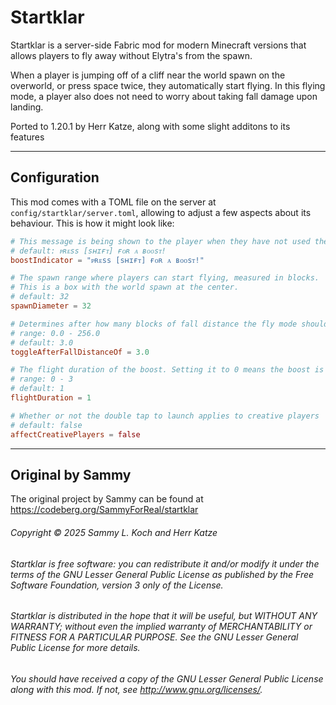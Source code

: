 # Startklar

Startklar is a server-side Fabric mod for modern Minecraft versions that allows players to fly away without Elytra's
from the spawn.

When a player is jumping off of a cliff near the world spawn on the overworld, or press space twice, they automatically start flying. In this
flying mode, a player also does not need to worry about taking fall damage upon landing.

Ported to 1.20.1 by Herr Katze, along with some slight additons to its features

***

## Configuration

This mod comes with a TOML file on the server at `config/startklar/server.toml`, allowing to adjust a few aspects about
its behaviour. This is how it might look like:

```toml
# This message is being shown to the player when they have not used their boost yet midair.
# default: ᴘʀᴇss [sʜɪғᴛ] ғᴏʀ ᴀ ʙᴏᴏsᴛ!
boostIndicator = "ᴘʀᴇss [sʜɪғᴛ] ғᴏʀ ᴀ ʙᴏᴏsᴛ!"

# The spawn range where players can start flying, measured in blocks.
# This is a box with the world spawn at the center.
# default: 32
spawnDiameter = 32

# Determines after how many blocks of fall distance the fly mode should be auto-toggled.
# range: 0.0 - 256.0
# default: 3.0
toggleAfterFallDistanceOf = 3.0

# The flight duration of the boost. Setting it to 0 means the boost is disabled.
# range: 0 - 3
# default: 1
flightDuration = 1

# Whether or not the double tap to launch applies to creative players
# default: false
affectCreativePlayers = false

```

***

## Original by Sammy
The original project by Sammy can be found at
https://codeberg.org/SammyForReal/startklar

###### Copyright © 2025 Sammy L. Koch and Herr Katze

###### Startklar is free software: you can redistribute it and/or modify it under the terms of the GNU Lesser General Public License as published by the Free Software Foundation, version 3 only of the License.

###### Startklar is distributed in the hope that it will be useful, but WITHOUT ANY WARRANTY; without even the implied warranty of MERCHANTABILITY or FITNESS FOR A PARTICULAR PURPOSE. See the GNU Lesser General Public License for more details.

###### You should have received a copy of the GNU Lesser General Public License along with this mod. If not, see http://www.gnu.org/licenses/.
